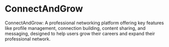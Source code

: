 # ConnectAndGrow
ConnectAndGrow: A professional networking platform offering key features like profile management, connection building, content sharing, and messaging, designed to help users grow their careers and expand their professional network.
